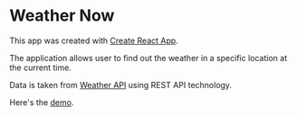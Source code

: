 # Weather Now

This app was created with [Create React App](https://github.com/facebook/create-react-app).

The application allows user to find out the weather in a specific location at the current time.

Data is taken from [Weather API](https://openweathermap.org/api) using REST API technology.

Here's the [demo](https://yalandr.github.io/react-weather-app/).
